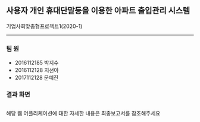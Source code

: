 ## 사용자 개인 휴대단말등을 이용한 아파트 출입관리 시스템
기업사회맞춤형프로젝트1(2020-1)

***
### 팀   원
* 2016112185 박지수
* 2016112128 지선아
* 2017112128 문예진

### 결과 화면

##
해당 웹 어플리케이션에 대한 자세한 내용은 최종보고서를 참조해주세요
